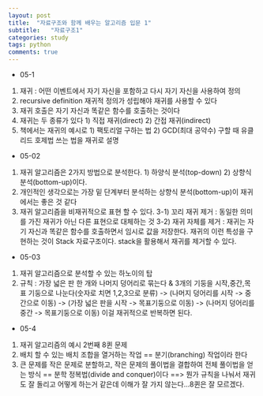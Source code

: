 ```yaml
---
layout: post
title:  "자료구조와 함께 배우는 알고리즘 입문 1"
subtitle:   "자료구조1"
categories: study
tags: python
comments: true
---
```


- 05-1
1. 재귀 : 어떤 이벤트에서 자기 자신을 포함하고 다시 자기 자신을 사용하여 정의
2. recursive definition 재귀적 정의가 성립해야 재귀를 사용할 수 있다
3. 재귀 호출은 자기 자신과 똑같은 함수를 호출하는 것이다
4. 재귀는 두 종류가 있다 1) 직접 재귀(direct) 2) 간접 재귀(indirect)
5. 책에서는 재귀의 예시로 1) 팩토리얼 구하는 법 2) GCD(최대 공약수) 구할 때 유클리드 호제법 쓰는 법을 재귀로 설명

 - 05-02
1. 재귀 알고리즘은 2가지 방법으로 분석한다. 1) 하양식 분석(top-down) 2) 상향식 분석(bottom-up)이다.
2. 개인적인 생각으로는 가장 밑 단계부터 분석하는 상향식 분석(bottom-up)이 재귀에서는 좋은 것 같다
3. 재귀 알고리즘을 비재귀적으로 표현 할 수 있다.
3-1) 꼬리 재귀 제거 : 동일한 의미를 가진 재귀가 아닌 다른 표현으로 대체하는 것
3-2) 재귀 자체를 제거 : 재귀는 자기 자신과 똑같은 함수를 호출하면서 임시로 값을 저장한다. 재귀의 이런 특성을 구현하는 것이 Stack 자료구조이다.
stack을 활용해서 재귀를 제거할 수 있다.


- 05-03
1. 재귀 알고리즘으로 분석할 수 있는 하노이의 탑
2. 규칙 : 가장 넓은 판 한 개와 나머지 덩어리로 묶는다 & 3개의 기둥을 시작,중간,목표 기둥으로 나눈다(숫자로 치면 1,2,3으로 분류) ->  (나머지 덩어리를 시작 -> 중간으로 이동)
-> (가장 넓은 판을 시작 -> 목표기둥으로 이동) -> (나머지 덩어리를 중간 -> 목표기둥으로 이동)
이걸 재귀적으로 반복하면 된다.

- 05-4
1. 재귀 알고리즘의 예시 2번째 8퀸 문제
2. 배치 할 수 있는 배치 조합을 열거하는 작업 == 분기(branching) 작업이라 한다
3. 큰 문제를 작은 문제로 분할하고, 작은 문제의 풀이법을 결합하여 전체 풀이법을 얻는 방식 == 분학 정복법(divide and conquer)이다
==> 뭔가 규칙을 나눠서 재귀도 잘 돌리고 어떻게 하는거 같은데 이해가 잘 가지 않는다...8퀸은 잘 모르겠다.

